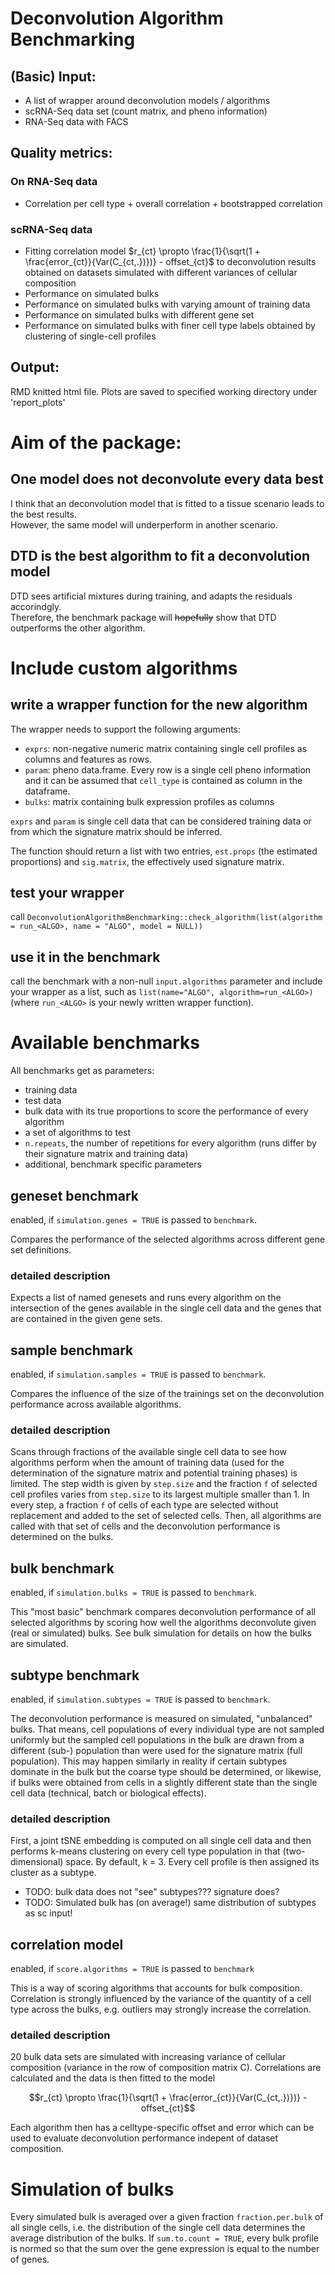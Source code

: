 # Deconvolution Algorithm Benchmarking

## (Basic) Input:  
* A list of wrapper around deconvolution models / algorithms
* scRNA-Seq data set (count matrix, and pheno information)
* RNA-Seq data with FACS

## Quality metrics: 
### On RNA-Seq data
* Correlation per cell type + overall correlation + bootstrapped correlation

### scRNA-Seq data  
* Fitting correlation model $`r_{ct} \propto \frac{1}{\sqrt(1 + \frac{error_{ct}}{Var(C_{ct,.})})} - offset_{ct}`$ to deconvolution results obtained on datasets simulated with different variances of cellular composition
* Performance on simulated bulks
* Performance on simulated bulks with varying amount of training data
* Performance on simulated bulks with different gene set
* Performance on simulated bulks with finer cell type labels obtained by clustering of single-cell profiles

## Output: 
RMD knitted html file. Plots are saved to specified working directory under 'report_plots'

# Aim of the package: 
## One model does not deconvolute every data best
I think that an deconvolution model that is fitted to a tissue scenario leads to the best results.  
However, the same model will underperform in another scenario. 
## DTD is the best algorithm to fit a deconvolution model
DTD sees artificial mixtures during training, and adapts the residuals accorindgly.  
Therefore, the benchmark package will ~~hopefully~~ show that DTD outperforms the other algorithm. 


# Include custom algorithms
## write a wrapper function for the new algorithm
The wrapper needs to support the following arguments:
  - `exprs`: non-negative numeric matrix containing single cell profiles as columns and features as rows.
  - `param`: pheno data.frame. Every row is a single cell pheno information and it can be assumed that `cell_type` is contained as column in the dataframe.
  - `bulks`: matrix containing bulk expression profiles as columns

`exprs` and `param` is single cell data that can be considered training data or from which the signature matrix should be inferred.
  
The function should return a list with two entries, `est.props` (the estimated proportions) and `sig.matrix`, the effectively used signature matrix.

## test your wrapper
call `DeconvolutionAlgorithmBenchmarking::check_algorithm(list(algorithm = run_<ALGO>, name = "ALGO", model = NULL))`

## use it in the benchmark
call the benchmark with a non-null `input.algorithms` parameter and include your wrapper as a list, such as `list(name="ALGO", algorithm=run_<ALGO>)` (where `run_<ALGO>` is your newly written wrapper function).

# Available benchmarks
All benchmarks get as parameters:
  - training data
  - test data
  - bulk data with its true proportions to score the performance of every algorithm
  - a set of algorithms to test
  - `n.repeats`, the number of repetitions for every algorithm (runs differ by their signature matrix and training data)
  - additional, benchmark specific parameters

## geneset benchmark
enabled, if `simulation.genes = TRUE` is passed to `benchmark`.

Compares the performance of the selected algorithms across different gene set definitions.

### detailed description
Expects a list of named genesets and runs every algorithm on the intersection of the genes available in the single cell data and the genes that are contained in the given gene sets.

## sample benchmark
enabled, if `simulation.samples = TRUE` is passed to `benchmark`.

Compares the influence of the size of the trainings set on the deconvolution performance across available algorithms.

### detailed description
Scans through fractions of the available single cell data to see how algorithms perform when the amount of training data (used for the determination of the signature matrix and potential training phases) is limited. The step width is given by `step.size` and the fraction `f` of selected cell profiles varies from `step.size` to its largest multiple smaller than 1. In every step, a fraction `f` of cells of each type are selected without replacement and added to the set of selected cells. Then, all algorithms are called with that set of cells and the deconvolution performance is determined on the bulks.

## bulk benchmark
enabled, if `simulation.bulks = TRUE` is passed to `benchmark`.

This "most basic" benchmark compares deconvolution performance of all selected algorithms by scoring how well the algorithms deconvolute given (real or simulated) bulks. See bulk simulation for details on how the bulks are simulated.

## subtype benchmark
enabled, if `simulation.subtypes = TRUE` is passed to `benchmark`.

The deconvolution performance is measured on simulated, "unbalanced" bulks. That means, cell populations of every individual type are not sampled uniformly but the sampled cell populations in the bulk are drawn from a different (sub-) population than were used for the signature matrix (full population). This may happen similarly in reality if certain subtypes dominate in the bulk but the coarse type should be determined, or likewise, if bulks were obtained from cells in a slightly different state than the single cell data (technical, batch or biological effects).

### detailed description
First, a joint tSNE embedding is computed on all single cell data and then performs k-means clustering on every cell type population in that (two-dimensional) space. By default, k = 3. Every cell profile is then assigned its cluster as a subtype. 


- TODO: bulk data does not "see" subtypes??? signature does?
- TODO: Simulated bulk has (on average!) same distribution of subtypes as sc input!

## correlation model
enabled, if `score.algorithms = TRUE` is passed to `benchmark`

This is a way of scoring algorithms that accounts for bulk composition. Correlation is strongly influenced by the variance of the quantity of a cell type across the bulks, e.g. outliers may strongly increase the correlation. 

### detailed description
20 bulk data sets are simulated with increasing variance of cellular composition (variance in the row of composition matrix C). Correlations are calculated and the data is then fitted to the model
```math
r_{ct} \propto \frac{1}{\sqrt(1 + \frac{error_{ct}}{Var(C_{ct,.})})} - offset_{ct}
```
Each algorithm then has a celltype-specific offset and error which can be used to evaluate deconvolution performance indepent of dataset composition.


# Simulation of bulks

Every simulated bulk is averaged over a given fraction `fraction.per.bulk` of all single cells, i.e. the distribution of the single cell data determines the average distribution of the bulks. If `sum.to.count = TRUE`, every bulk profile is normed so that the sum over the gene expression is equal to the number of genes.
